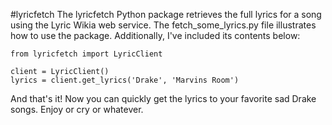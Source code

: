 #lyricfetch
The lyricfetch Python package retrieves the full lyrics for a song using the Lyric Wikia web service.
The fetch_some_lyrics.py file illustrates how to use the package. Additionally, I've included its contents below:

    from lyricfetch import LyricClient
    
    client = LyricClient()
    lyrics = client.get_lyrics('Drake', 'Marvins Room')

And that's it! Now you can quickly get the lyrics to your favorite sad Drake songs. Enjoy or cry or whatever.
